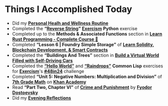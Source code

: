 # Things I Accomplished Today

- Did my **[Personal Healh and Wellness Routine](../../routines/2024/personal-health-and-wellness-routine/personal-health-and-wellness-routine-2024-week-5.md)**
- Completed the **“[Reverse String](https://exercism.org/tracks/python/exercises/reverse-string)”** **[Exercism](https://exercism.org)** **Python** exercise
- Completed up to the **Methods & Associated Functions** section in **[Learn Rust Programming - Complete Course 🦀](https://www.youtube.com/watch?v=BpPEoZW5IiY)**
- Completed **“Lesson 6 | Foundry Simple Storage”** of **[Learn Solidity, Blockchain Development, & Smart Contracts](https://www.youtube.com/watch?v=umepbfKp5rI)**
- Completed the **“Buildings And Trees”** section in **[Build a Virtual World Filled with Self-Driving Cars](https://www.youtube.com/watch?v=5iHejdqYIa8)**
- Completed the **[“Hello World”](https://exercism.org/tracks/common-lisp/exercises/hello-world)** and **[“Raindrops”](https://exercism.org/tracks/common-lisp/exercises/raindrops)** **Common Lisp** exercises for **[Exercism](https://exercism.org)**'s **[#48in24](https://exercism.org/challenges/48in24)** challenge
- Completed **“Unit 5: Negative Numbers: Multiplication and Division”** of **[7th Grade Math](https://www.khanacademy.org/math/cc-seventh-grade-math)** on **[Khan Academy](https://www.khanacademy.org)**
- Read **“Part Two, Chapter VI”** of **[Crime and Punishment](https://www.goodreads.com/book/show/7144.Crime_and_Punishment)** by **[Fyodor Dostoevsky](https://www.goodreads.com/author/show/3137322.Fyodor_Dostoevsky)**
- Did my **[Evening Reflections](../../routines/evening-reflections.md)**
